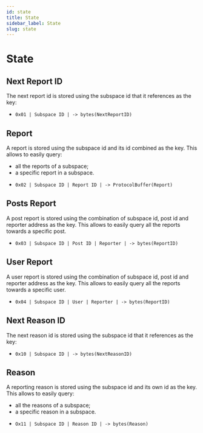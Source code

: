 ```yaml
---
id: state
title: State
sidebar_label: State
slug: state
---
```


# State

## Next Report ID
The next report id is stored using the subspace id that it references as the key:

* `0x01 | Subspace ID | -> bytes(NextReportID)`

## Report
A report is stored using the subspace id and its id combined as the key. This allows to easily query:
- all the reports of a subspace;
- a specific report in a subspace.

* `0x02 | Subspace ID | Report ID | -> ProtocolBuffer(Report)`

## Posts Report
A post report is stored using the combination of subspace id, post id and reporter address as the key. This allows to easily query all the reports towards a specific post.

* `0x03 | Subspace ID | Post ID | Reporter | -> bytes(ReportID)`

## User Report
A user report is stored using the combination of subspace id, post id and reporter address as the key. This allows to easily query all the reports towards a specific user.

* `0x04 | Subspace ID | User | Reporter | -> bytes(ReportID)`

## Next Reason ID
The next reason id is stored using the subspace id that it references as the key:

* `0x10 | Subspace ID | -> bytes(NextReasonID)`

## Reason
A reporting reason is stored using the subspace id and its own id as the key. This allows to easily query:
- all the reasons of a subspace;
- a specific reason in a subspace.

* `Ox11 | Subspace ID | Reason ID | -> bytes(Reason)`